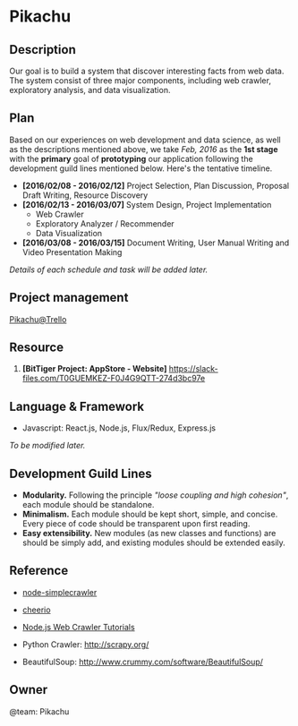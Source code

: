 # Pikachu

Description
-----------

Our goal is to build a system that discover interesting facts from web data. The system consist of three major components, including web crawler, exploratory analysis, and data visualization.


Plan
----

Based on our experiences on web development and data science, as well as the descriptions mentioned above, we take _Feb, 2016_ as the __1st stage__ with the __primary__ goal of __prototyping__ our application following the development guild lines mentioned below. Here's the tentative timeline.

* __[2016/02/08 - 2016/02/12]__ Project Selection, Plan Discussion, Proposal Draft Writing, Resource Discovery
* __[2016/02/13 - 2016/03/07]__ System Design, Project Implementation
    * Web Crawler
    * Exploratory Analyzer / Recommender
    * Data Visualization
* __[2016/03/08 - 2016/03/15]__ Document Writing, User Manual Writing and Video Presentation Making

_Details of each schedule and task will be added later._

Project management
------------------

[Pikachu@Trello](https://trello.com/b/VxeNSfp5/xiachufang-crawler-recommendation)


Resource
--------

1. __[BitTiger Project: AppStore - Website]__ https://slack-files.com/T0GUEMKEZ-F0J4G9QTT-274d3bc97e


Language & Framework
--------------------

+ Javascript: React.js, Node.js, Flux/Redux, Express.js

_To be modified later._

Development Guild Lines
-----------------------

- __Modularity.__ Following the principle _"loose coupling and high cohesion"_, each module should be standalone.
- __Minimalism.__ Each module should be kept short, simple, and concise. Every piece of code should be transparent upon first reading.
- __Easy extensibility.__ New modules (as new classes and functions) are should be simply add, and existing modules should be extended easily.


Reference
---------

- [node-simplecrawler](https://github.com/cgiffard/node-simplecrawler)
- [cheerio](https://github.com/cheeriojs/cheerio)
- [Node.js Web Crawler Tutorials](https://potentpages.com/web-crawler-tutorials/nodejs/)

- Python Crawler: http://scrapy.org/
- BeautifulSoup: http://www.crummy.com/software/BeautifulSoup/


Owner
-----

@team: Pikachu
